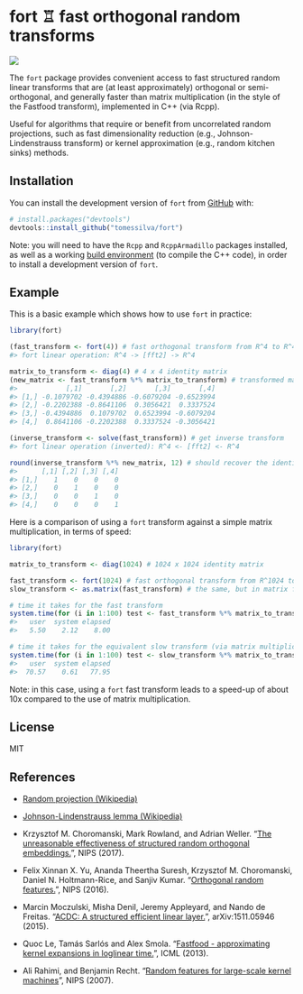 
<!-- README.md is generated from README.Rmd. Please edit that file -->

# fort ♖ fast orthogonal random transforms

<!-- badges: start -->

[![](https://img.shields.io/badge/package-fort-blue?logo=r)](https://github.com/tomessilva/fort)

<!-- badges: end -->

The `fort` package provides convenient access to fast structured random
linear transforms that are (at least approximately) orthogonal or
semi-orthogonal, and generally faster than matrix multiplication (in the
style of the Fastfood transform), implemented in C++ (via Rcpp).

Useful for algorithms that require or benefit from uncorrelated random
projections, such as fast dimensionality reduction (e.g.,
Johnson-Lindenstrauss transform) or kernel approximation (e.g., random
kitchen sinks) methods.

## Installation

You can install the development version of `fort` from
[GitHub](https://github.com/) with:

``` r
# install.packages("devtools")
devtools::install_github("tomessilva/fort")
```

Note: you will need to have the `Rcpp` and `RcppArmadillo` packages
installed, as well as a working [build
environment](https://cran.r-project.org/bin/windows/Rtools/) (to compile
the C++ code), in order to install a development version of `fort`.

## Example

This is a basic example which shows how to use `fort` in practice:

``` r
library(fort)

(fast_transform <- fort(4)) # fast orthogonal transform from R^4 to R^4
#> fort linear operation: R^4 -> [fft2] -> R^4

matrix_to_transform <- diag(4) # 4 x 4 identity matrix
(new_matrix <- fast_transform %*% matrix_to_transform) # transformed matrix
#>            [,1]       [,2]       [,3]       [,4]
#> [1,] -0.1079702 -0.4394886 -0.6079204 -0.6523994
#> [2,] -0.2202388 -0.8641106  0.3056421  0.3337524
#> [3,] -0.4394886  0.1079702  0.6523994 -0.6079204
#> [4,]  0.8641106 -0.2202388  0.3337524 -0.3056421

(inverse_transform <- solve(fast_transform)) # get inverse transform
#> fort linear operation (inverted): R^4 <- [fft2] <- R^4

round(inverse_transform %*% new_matrix, 12) # should recover the identity matrix
#>      [,1] [,2] [,3] [,4]
#> [1,]    1    0    0    0
#> [2,]    0    1    0    0
#> [3,]    0    0    1    0
#> [4,]    0    0    0    1
```

Here is a comparison of using a `fort` transform against a simple matrix
multiplication, in terms of speed:

``` r
library(fort)

matrix_to_transform <- diag(1024) # 1024 x 1024 identity matrix

fast_transform <- fort(1024) # fast orthogonal transform from R^1024 to R^1024
slow_transform <- as.matrix(fast_transform) # the same, but in matrix form

# time it takes for the fast transform
system.time(for (i in 1:100) test <- fast_transform %*% matrix_to_transform, gcFirst = TRUE)
#>   user  system elapsed 
#>   5.50    2.12    8.00

# time it takes for the equivalent slow transform (via matrix multiplication)
system.time(for (i in 1:100) test <- slow_transform %*% matrix_to_transform, gcFirst = TRUE)
#>   user  system elapsed 
#>  70.57    0.61   77.95 
```

Note: in this case, using a `fort` fast transform leads to a speed-up of
about 10x compared to the use of matrix multiplication.

## License

MIT

## References

- [Random projection
  (Wikipedia)](https://en.wikipedia.org/wiki/Random_projection)

- [Johnson-Lindenstrauss lemma
  (Wikipedia)](https://en.wikipedia.org/wiki/Johnson%E2%80%93Lindenstrauss_lemma)

- Krzysztof M. Choromanski, Mark Rowland, and Adrian Weller. “[The
  unreasonable effectiveness of structured random orthogonal
  embeddings.](https://web.archive.org/web/20230210084852/https://proceedings.neurips.cc/paper/2017/file/bf8229696f7a3bb4700cfddef19fa23f-Paper.pdf)”,
  NIPS (2017).

- Felix Xinnan X. Yu, Ananda Theertha Suresh, Krzysztof M. Choromanski,
  Daniel N. Holtmann-Rice, and Sanjiv Kumar. “[Orthogonal random
  features.](https://web.archive.org/web/20230730083009/https://proceedings.neurips.cc/paper_files/paper/2016/file/53adaf494dc89ef7196d73636eb2451b-Paper.pdf)”,
  NIPS (2016).

- Marcin Moczulski, Misha Denil, Jeremy Appleyard, and Nando de Freitas.
  “[ACDC: A structured efficient linear
  layer.](https://web.archive.org/web/20221206143544/https://arxiv.org/pdf/1511.05946.pdf)”,
  arXiv:1511.05946 (2015).

- Quoc Le, Tamás Sarlós and Alex Smola. “[Fastfood - approximating
  kernel expansions in loglinear
  time.](https://web.archive.org/web/20230518190102/https://proceedings.mlr.press/v28/le13-supp.pdf)”,
  ICML (2013).

- Ali Rahimi, and Benjamin Recht. “[Random features for large-scale
  kernel
  machines](http://web.archive.org/web/20230316191621/https://proceedings.neurips.cc/paper/2007/file/013a006f03dbc5392effeb8f18fda755-Paper.pdf)”,
  NIPS (2007).
